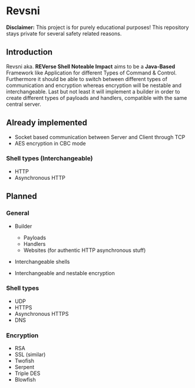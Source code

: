 # Revsni

**Disclaimer:** This project is for purely educational purposes! This repository stays private for several safety related reasons.

## Introduction

Revsni aka. **REVerse Shell Noteable Impact** aims to be a **Java-Based** Framework like Application for different Types of Command & Control.
Furthermore it should be able to switch between different types of communication and encryption whereas encryption will be nestable and interchangeable.
Last but not least it will implement a builder in order to create different types of payloads and handlers, compatible with the same central server.

## Already implemented

  - Socket based communication between Server and Client through TCP
  - AES encryption in CBC mode

### Shell types (Interchangeable)
  - HTTP
  - Asynchronous HTTP

## Planned

### General

- Builder
  - Payloads
  - Handlers
  - Websites (for authentic HTTP asynchronous stuff)

- Interchangeable shells
- Interchangeable and nestable encryption

### Shell types
  - UDP
  - HTTPS
  - Asynchronous HTTPS
  - DNS

### Encryption
  - RSA
  - SSL (similar)
  - Twofish
  - Serpent
  - Triple DES
  - Blowfish

